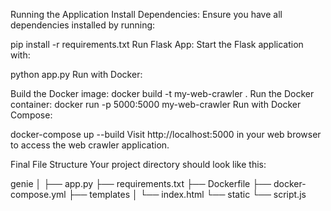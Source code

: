 Running the Application
Install Dependencies: Ensure you have all dependencies installed by running:

pip install -r requirements.txt
Run Flask App: Start the Flask application with:

python app.py
Run with Docker:

Build the Docker image:
docker build -t my-web-crawler .
Run the Docker container:
docker run -p 5000:5000 my-web-crawler
Run with Docker Compose:

docker-compose up --build
Visit http://localhost:5000 in your web browser to access the web crawler application.

Final File Structure
Your project directory should look like this:

genie
│
├── app.py
├── requirements.txt
├── Dockerfile
├── docker-compose.yml
├── templates
│   └── index.html
└── static
    └── script.js
